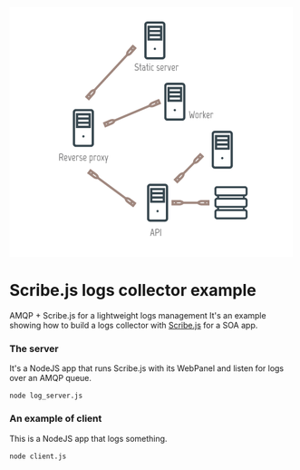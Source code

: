 ![schema](docs/schema-intro.png)

# Scribe.js logs collector example
AMQP + Scribe.js for a lightweight logs management
It's an example showing how to build a logs collector with [Scribe.js](https://github.com/bluejamesbond/Scribe.js) for a SOA app.

### The server
It's a NodeJS app that runs Scribe.js with its WebPanel and listen for logs over an AMQP queue.

```
node log_server.js
```

### An example of client
This is a NodeJS app that logs something.

```
node client.js
```
